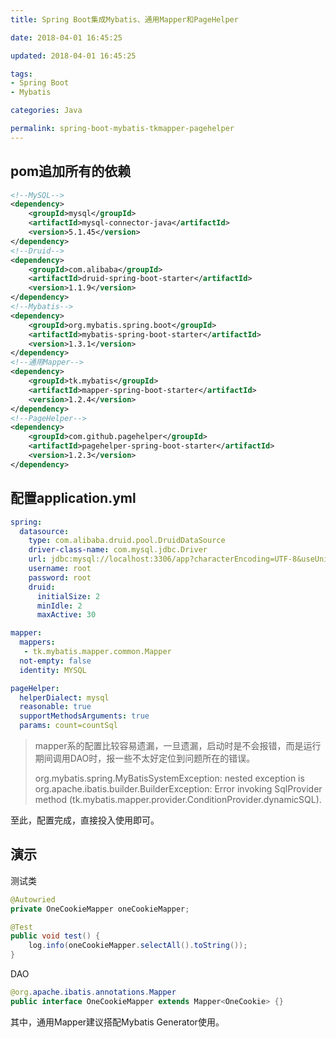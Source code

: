 ```yaml
---
title: Spring Boot集成Mybatis、通用Mapper和PageHelper

date: 2018-04-01 16:45:25

updated: 2018-04-01 16:45:25

tags:
- Spring Boot
- Mybatis

categories: Java

permalink: spring-boot-mybatis-tkmapper-pagehelper
---
```


## pom追加所有的依赖

```xml
<!--MySQL-->
<dependency>
	<groupId>mysql</groupId>
	<artifactId>mysql-connector-java</artifactId>
	<version>5.1.45</version>
</dependency>
<!--Druid-->
<dependency>
    <groupId>com.alibaba</groupId>
    <artifactId>druid-spring-boot-starter</artifactId>
    <version>1.1.9</version>
</dependency>
<!--Mybatis-->
<dependency>
    <groupId>org.mybatis.spring.boot</groupId>
    <artifactId>mybatis-spring-boot-starter</artifactId>
	<version>1.3.1</version>
</dependency>
<!--通用Mapper-->
<dependency>
    <groupId>tk.mybatis</groupId>
    <artifactId>mapper-spring-boot-starter</artifactId>
    <version>1.2.4</version>
</dependency>
<!--PageHelper-->
<dependency>
    <groupId>com.github.pagehelper</groupId>
    <artifactId>pagehelper-spring-boot-starter</artifactId>
    <version>1.2.3</version>
</dependency>
```

## 配置application.yml

~~~yaml
spring:
  datasource:
    type: com.alibaba.druid.pool.DruidDataSource
    driver-class-name: com.mysql.jdbc.Driver
    url: jdbc:mysql://localhost:3306/app?characterEncoding=UTF-8&useUnicode=true&useSSL=false&allowMultiQueries=true
    username: root
    password: root
    druid:
      initialSize: 2
      minIdle: 2
      maxActive: 30

mapper:
  mappers:
   - tk.mybatis.mapper.common.Mapper
  not-empty: false
  identity: MYSQL

pageHelper:
  helperDialect: mysql
  reasonable: true
  supportMethodsArguments: true
  params: count=countSql
~~~

> mapper系的配置比较容易遗漏，一旦遗漏，启动时是不会报错，而是运行期间调用DAO时，报一些不太好定位到问题所在的错误。
>
> org.mybatis.spring.MyBatisSystemException: nested exception is org.apache.ibatis.builder.BuilderException: Error invoking SqlProvider method (tk.mybatis.mapper.provider.ConditionProvider.dynamicSQL).  

至此，配置完成，直接投入使用即可。

## 演示

测试类

~~~java
@Autowried
private OneCookieMapper oneCookieMapper;

@Test
public void test() {
    log.info(oneCookieMapper.selectAll().toString());
}
~~~

DAO

~~~java
@org.apache.ibatis.annotations.Mapper
public interface OneCookieMapper extends Mapper<OneCookie> {}
~~~

其中，通用Mapper建议搭配Mybatis Generator使用。

